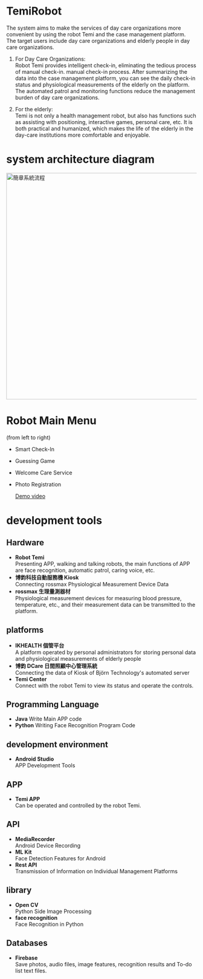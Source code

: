 # TemiRobot
The system aims to make the services of day care organizations more convenient by using the robot Temi and the case management platform. 
The target users include day care organizations and elderly people in day care organizations.

1. For Day Care Organizations:   
Robot Temi provides intelligent check-in, eliminating the tedious process of manual check-in. manual check-in process.
After summarizing the data into the case management platform, you can see the daily check-in status and physiological measurements of the elderly on the platform.
The automated patrol and monitoring functions reduce the management burden of day care organizations.  

2. For the elderly:  
Temi is not only a health management robot, but also has functions such as assisting with positioning, interactive games, personal care, etc.
It is both practical and humanized, which makes the life of the elderly in the day-care institutions more comfortable and enjoyable.

# system architecture diagram
<img width="599" alt="簡章系統流程" src="https://github.com/zyanya217/TemiRobot/assets/83296460/5f00c0b9-8c6e-4200-9836-f2c5a48934f9">

# Robot Main Menu 
(from left to right)
- Smart Check-In
- Guessing Game
- Welcome Care Service
- Photo Registration
  
  [Demo video](https://www.dropbox.com/s/kv7vekmew3ceqsr/%E7%95%A2%E5%B0%88%E5%BD%B1%E7%89%87.mp4?dl=0)

# development tools
## Hardware
- **Robot Temi**  
  Presenting APP, walking and talking robots, the main functions of APP are face recognition, automatic patrol, caring voice, etc.  
- **博鈞科技自動服務機 Kiosk**   
  Connecting rossmax Physiological Measurement Device Data
- **rossmax 生理量測器材**   
  Physiological measurement devices for measuring blood pressure, temperature, etc., and their measurement data can be transmitted to the platform.
## platforms
- **IKHEALTH 個管平台**  
  A platform operated by personal administrators for storing personal data and physiological measurements of elderly people
- **博鈞 DCare 日間照顧中心管理系統**  
  Connecting the data of Kiosk of Björn Technology's automated server
- **Temi	Center**  
  Connect with the robot Temi to view its status and operate the controls.
## Programming Language
- **Java**
  Write Main APP code
- **Python**
  Writing Face Recognition Program Code
## development environment
- **Android	Studio**  
  APP Development Tools
## APP
- **Temi APP**  
  Can be operated and controlled by the robot Temi.
## API
- **MediaRecorder**  
  Android Device Recording
- **ML Kit**  
  Face Detection Features for Android
- **Rest	API**  
  Transmission of Information on Individual Management Platforms
## library
- **Open CV**  
  Python Side Image Processing
- **face	recognition**  
  Face Recognition in Python
## Databases
- **Firebase**  
  Save photos, audio files, image features, recognition results and To-do list text files.
